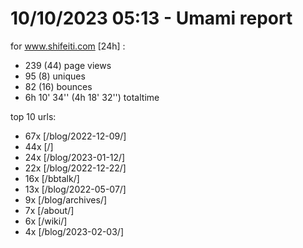 # 10/10/2023 05:13 - Umami report
for www.shifeiti.com [24h] :

 - 239 (44) page views
 - 95 (8) uniques
 - 82 (16) bounces
 - 6h 10' 34'' (4h 18' 32'') totaltime


top 10 urls:
 - 67x [/blog/2022-12-09/]
 - 44x [/]
 - 24x [/blog/2023-01-12/]
 - 22x [/blog/2022-12-22/]
 - 16x [/bbtalk/]
 - 13x [/blog/2022-05-07/]
 - 9x [/blog/archives/]
 - 7x [/about/]
 - 6x [/wiki/]
 - 4x [/blog/2023-02-03/]



